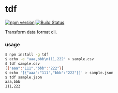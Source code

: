 # tdf

[![npm version](https://badge.fury.io/js/tdf.svg)](https://badge.fury.io/js/tdf) [![Build Status](https://travis-ci.org/bells17/tdf.svg?branch=master)](https://travis-ci.org/bells17/tdf)

Transform data format cli.

### usage

```sh
$ npm install -g tdf
$ echo -e "aaa,bbb\n111,222" > sample.csv
$ tdf sample.csv
[{"aaa":"111","bbb":"222"}]
$ echo '[{"aaa":"111","bbb":"222"}]' > sample.json
$ tdf sample.json
aaa,bbb
111,222
```
